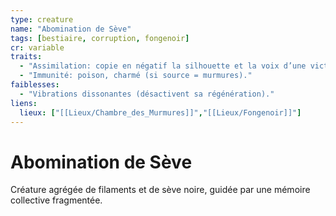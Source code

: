```yaml
---
type: creature
name: "Abomination de Sève"
tags: [bestiaire, corruption, fongenoir]
cr: variable
traits:
  - "Assimilation: copie en négatif la silhouette et la voix d’une victime."
  - "Immunité: poison, charmé (si source = murmures)."
faiblesses:
  - "Vibrations dissonantes (désactivent sa régénération)."
liens:
  lieux: ["[[Lieux/Chambre_des_Murmures]]","[[Lieux/Fongenoir]]"]
---
```


# Abomination de Sève

Créature agrégée de filaments et de sève noire, guidée par une mémoire collective fragmentée.
